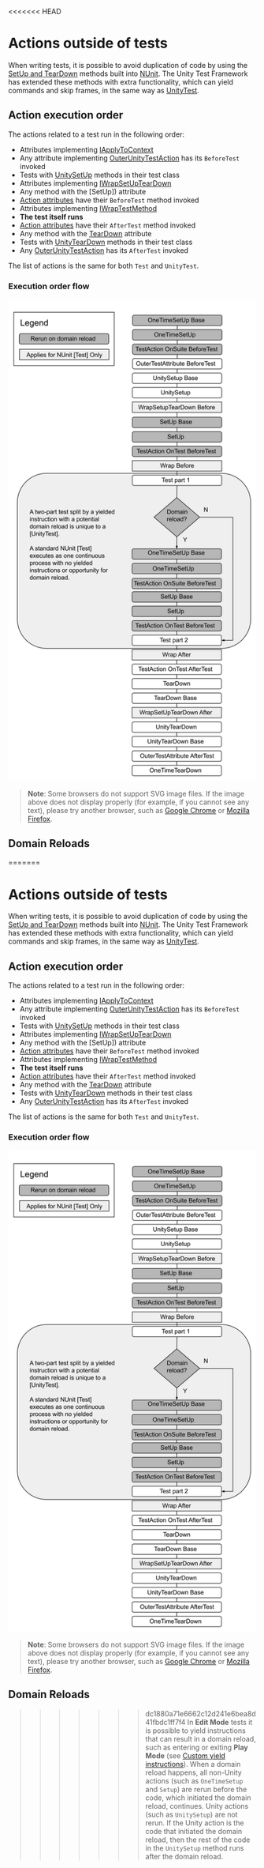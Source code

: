 <<<<<<< HEAD
# Actions outside of tests

When writing tests, it is possible to avoid duplication of code by using the [SetUp and TearDown](https://docs.nunit.org/articles/nunit/technical-notes/usage/SetUp-and-TearDown.html) methods built into [NUnit](http://www.nunit.org/). The Unity Test Framework has extended these methods with extra functionality, which can yield commands and skip frames, in the same way as [UnityTest](./reference-attribute-unitytest.md).

## Action execution order

The actions related to a test run in the following order:

* Attributes implementing [IApplyToContext](https://docs.nunit.org/articles/nunit/extending-nunit/IApplyToContext-Interface.html) 
* Any attribute implementing [OuterUnityTestAction](./reference-outerunitytestaction.md) has its `BeforeTest` invoked
* Tests with [UnitySetUp](./reference-unitysetup-and-unityteardown.md) methods in their test class
* Attributes implementing [IWrapSetUpTearDown](https://docs.nunit.org/articles/nunit/extending-nunit/ICommandWrapper-Interface.html) 
* Any method with the [SetUp]) attribute
* [Action attributes](https://nunit.org/docs/2.6/actionAttributes.html) have their `BeforeTest` method invoked 
* Attributes implementing [IWrapTestMethod](https://docs.nunit.org/articles/nunit/extending-nunit/ICommandWrapper-Interface.html)  
* **The test itself runs**
* [Action attributes](https://nunit.org/docs/2.6/actionAttributes.html) have their `AfterTest` method invoked
* Any method with the [TearDown](https://docs.nunit.org/articles/nunit/technical-notes/usage/SetUp-and-TearDown.html) attribute
* Tests with [UnityTearDown](./reference-unitysetup-and-unityteardown.md) methods in their test class
* Any [OuterUnityTestAction](./reference-outerunitytestaction.md) has its `AfterTest` invoked

The list of actions is the same for both `Test` and `UnityTest`.

### Execution order flow

![Action Execution Order](./images/execution-order-full.svg)

> **Note**: Some browsers do not support SVG image files. If the image above does not display properly (for example, if you cannot see any text), please try another browser, such as [Google Chrome](https://www.google.com/chrome/) or [Mozilla Firefox](https://www.mozilla.org). 

## Domain Reloads

=======
# Actions outside of tests

When writing tests, it is possible to avoid duplication of code by using the [SetUp and TearDown](https://docs.nunit.org/articles/nunit/technical-notes/usage/SetUp-and-TearDown.html) methods built into [NUnit](http://www.nunit.org/). The Unity Test Framework has extended these methods with extra functionality, which can yield commands and skip frames, in the same way as [UnityTest](./reference-attribute-unitytest.md).

## Action execution order

The actions related to a test run in the following order:

* Attributes implementing [IApplyToContext](https://docs.nunit.org/articles/nunit/extending-nunit/IApplyToContext-Interface.html) 
* Any attribute implementing [OuterUnityTestAction](./reference-outerunitytestaction.md) has its `BeforeTest` invoked
* Tests with [UnitySetUp](./reference-unitysetup-and-unityteardown.md) methods in their test class
* Attributes implementing [IWrapSetUpTearDown](https://docs.nunit.org/articles/nunit/extending-nunit/ICommandWrapper-Interface.html) 
* Any method with the [SetUp]) attribute
* [Action attributes](https://nunit.org/docs/2.6/actionAttributes.html) have their `BeforeTest` method invoked 
* Attributes implementing [IWrapTestMethod](https://docs.nunit.org/articles/nunit/extending-nunit/ICommandWrapper-Interface.html)  
* **The test itself runs**
* [Action attributes](https://nunit.org/docs/2.6/actionAttributes.html) have their `AfterTest` method invoked
* Any method with the [TearDown](https://docs.nunit.org/articles/nunit/technical-notes/usage/SetUp-and-TearDown.html) attribute
* Tests with [UnityTearDown](./reference-unitysetup-and-unityteardown.md) methods in their test class
* Any [OuterUnityTestAction](./reference-outerunitytestaction.md) has its `AfterTest` invoked

The list of actions is the same for both `Test` and `UnityTest`.

### Execution order flow

![Action Execution Order](./images/execution-order-full.svg)

> **Note**: Some browsers do not support SVG image files. If the image above does not display properly (for example, if you cannot see any text), please try another browser, such as [Google Chrome](https://www.google.com/chrome/) or [Mozilla Firefox](https://www.mozilla.org). 

## Domain Reloads

>>>>>>> dc1880a71e6662c12d241e6bea8d41fbdc1ff7f4
In **Edit Mode** tests it is possible to yield instructions that can result in a domain reload, such as entering or exiting **Play Mode** (see [Custom yield instructions](./reference-custom-yield-instructions.md)). When a domain reload happens, all non-Unity actions (such as `OneTimeSetup` and `Setup`) are rerun before the code, which initiated the domain reload, continues. Unity actions (such as `UnitySetup`) are not rerun. If the Unity action is the code that initiated the domain reload, then the rest of the code in the `UnitySetup` method runs after the domain reload.